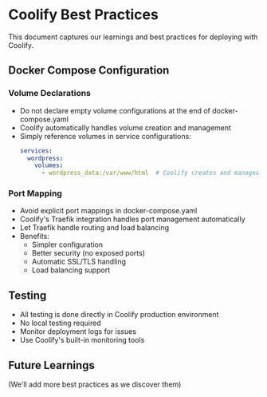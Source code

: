 # Coolify Best Practices

This document captures our learnings and best practices for deploying with Coolify.

## Docker Compose Configuration

### Volume Declarations
- Do not declare empty volume configurations at the end of docker-compose.yaml
- Coolify automatically handles volume creation and management
- Simply reference volumes in service configurations:
  ```yaml
  services:
    wordpress:
      volumes:
        - wordpress_data:/var/www/html  # Coolify creates and manages this
  ```

### Port Mapping
- Avoid explicit port mappings in docker-compose.yaml
- Coolify's Traefik integration handles port management automatically
- Let Traefik handle routing and load balancing
- Benefits:
  - Simpler configuration
  - Better security (no exposed ports)
  - Automatic SSL/TLS handling
  - Load balancing support

## Testing
- All testing is done directly in Coolify production environment
- No local testing required
- Monitor deployment logs for issues
- Use Coolify's built-in monitoring tools

## Future Learnings
(We'll add more best practices as we discover them)
